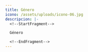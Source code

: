 ```yaml
---
title: Género
icono: /assets/uploads/icono-06.jpg
descripcion: |-
  <!--StartFragment-->

  Género

  <!--EndFragment-->
---
```

